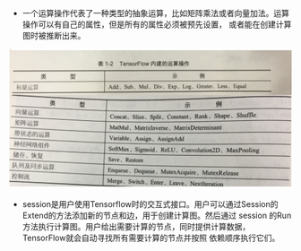 

* 一个运算操作代表了一种类型的抽象运算，比如矩阵乘法或者向量加法。运算操作可以有自己的属性，但是所有的属性必须被预先设置，
或者能在创建计算图时被推断出来。

![](readme/03.002-TensorFlow内建运算操作.jpg)

* session是用户使用Tensorflow时的交互式接口。用户可以通过Session的Extend的方法添加新的节点和边，用于创建计算图。然后通过
session 的Run方法执行计算图。用户给出需要计算的节点，同时提供计算数据，TensorFlow就会自动寻找所有需要计算的节点并按照
依赖顺序执行它们。
